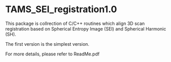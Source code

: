 # TAMS_SEI_registration1.0

This package is collrection of C/C++ routines which align 3D scan registration
based on Spherical Entropy Image (SEI) and Spherical Harmonic (SH).

The first version is the simplest version. 

For more details, please refer to ReadMe.pdf
